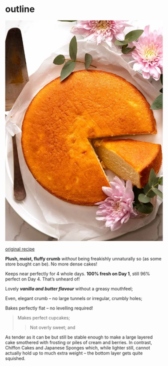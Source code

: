 # outline

![hero image](vanilla-cake.webp)

[original recipe](https://www.recipetineats.com/my-very-best-vanilla-cake/)

**Plush, moist, fluffy crumb** _without_ being freakishly unnaturally so (as some store bought can be). No more dense cakes!

Keeps near perfectly for 4 whole days. **100% fresh on Day 1**, still 96% perfect on Day 4. That’s unheard of!

Lovely **_vanilla and butter flavour_** without a greasy mouthfeel;

Even, elegant crumb – no large tunnels or irregular, crumbly holes;

Bakes perfectly flat – no levelling required!

> Makes perfect cupcakes;
>
>> Not overly sweet; and

As tender as it can be but still be stable enough to make a large layered cake smothered with frosting or piles of cream and berries. In contrast, Chiffon Cakes and Japanese Sponges which, while lighter still, cannot actually hold up to much extra weight – the bottom layer gets quite squished.